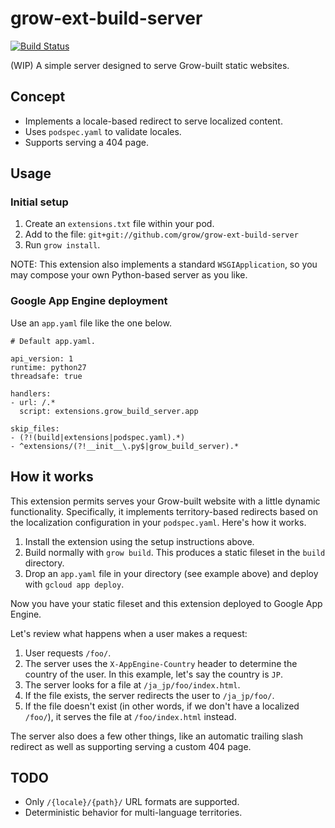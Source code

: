 # grow-ext-build-server

[![Build
Status](https://travis-ci.org/grow/grow-ext-build-server.svg?branch=master)](https://travis-ci.org/grow/grow-ext-build-server)

(WIP) A simple server designed to serve Grow-built static websites.

## Concept

- Implements a locale-based redirect to serve localized content.
- Uses `podspec.yaml` to validate locales.
- Supports serving a 404 page.

## Usage

### Initial setup

1. Create an `extensions.txt` file within your pod.
1. Add to the file: `git+git://github.com/grow/grow-ext-build-server`
1. Run `grow install`.

NOTE: This extension also implements a standard `WSGIApplication`, so you may
compose your own Python-based server as you like.

### Google App Engine deployment

Use an `app.yaml` file like the one below.

```
# Default app.yaml.

api_version: 1
runtime: python27
threadsafe: true

handlers:
- url: /.*
  script: extensions.grow_build_server.app
 
skip_files:
- (?!(build|extensions|podspec.yaml).*)
- ^extensions/(?!__init__\.py$|grow_build_server).*
```

## How it works

This extension permits serves your Grow-built website with a little dynamic
functionality. Specifically, it implements territory-based redirects based on
the localization configuration in your `podspec.yaml`. Here's how it works.

1. Install the extension using the setup instructions above.
1. Build normally with `grow build`. This produces a static fileset in the
   `build` directory.
1. Drop an `app.yaml` file in your directory (see example above) and deploy
   with `gcloud app deploy`.

Now you have your static fileset and this extension deployed to Google App
Engine.

Let's review what happens when a user makes a request:

1. User requests `/foo/`.
1. The server uses the `X-AppEngine-Country` header to determine the country
   of the user. In this example, let's say the country is `JP`.
1. The server looks for a file at `/ja_jp/foo/index.html`.
1. If the file exists, the server redirects the user to `/ja_jp/foo/`.
1. If the file doesn't exist (in other words, if we don't have a localized
   `/foo/`), it serves the file at `/foo/index.html` instead.

The server also does a few other things, like an automatic trailing slash
redirect as well as supporting serving a custom 404 page. 

## TODO

- Only `/{locale}/{path}/` URL formats are supported.
- Deterministic behavior for multi-language territories. 
